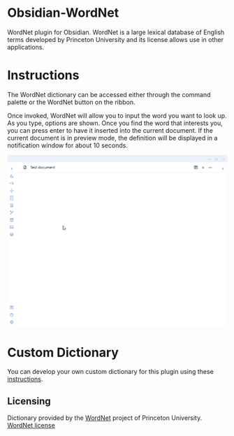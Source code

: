 # Obsidian-WordNet
WordNet plugin for Obsidian.  WordNet is a large lexical database of English terms developed by Princeton University and its license allows use in other applications.

# Instructions
The WordNet dictionary can be accessed either through the command palette or the WordNet button on the ribbon. 

Once invoked, WordNet will allow you to input the word you want to look up. As you type, options are shown. Once you find the word that interests you, you can press enter to have it inserted into the current document. If the current document is in preview mode, the definition will be displayed in a notification window for about 10 seconds.

![Feature Preview](FeaturePreview.gif)


# Custom Dictionary
You can develop your own custom dictionary for this plugin using these [instructions](README-CustomDictionary.md).


## Licensing
Dictionary provided by the [WordNet](https://wordnet.princeton.edu/) project of Princeton University. [WordNet license](https://raw.githubusercontent.com/TfTHacker/Obsidian-WordNet/main/LICENSE-WordNet)


